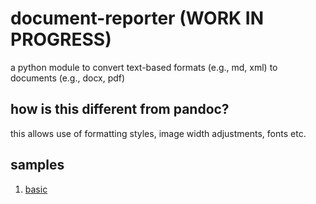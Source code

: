 # document-reporter (WORK IN PROGRESS)
a python module to convert text-based formats (e.g., md, xml) to documents (e.g., docx, pdf)

## how is this different from pandoc?
this allows use of formatting styles, image width adjustments, fonts etc.

## samples
1. [basic](samples/basic1.md)
